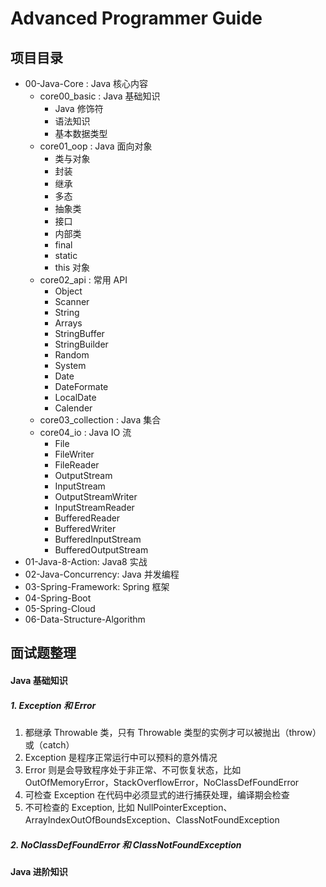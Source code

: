 # Advanced Programmer Guide

## 项目目录

- 00-Java-Core : Java 核心内容
    - core00_basic : Java 基础知识
        - Java 修饰符
        - 语法知识
        - 基本数据类型
    - core01_oop : Java 面向对象
        - 类与对象
        - 封装
        - 继承
        - 多态
        - 抽象类
        - 接口
        - 内部类
        - final
        - static
        - this 对象
    - core02_api : 常用 API
        - Object
        - Scanner
        - String
        - Arrays
        - StringBuffer
        - StringBuilder
        - Random
        - System
        - Date
        - DateFormate
        - LocalDate
        - Calender
    - core03_collection : Java 集合
    - core04_io : Java IO 流
        - File
        - FileWriter
        - FileReader
        - OutputStream
        - InputStream
        - OutputStreamWriter
        - InputStreamReader
        - BufferedReader
        - BufferedWriter
        - BufferedInputStream
        - BufferedOutputStream
- 01-Java-8-Action: Java8 实战
- 02-Java-Concurrency: Java 并发编程
- 03-Spring-Framework: Spring 框架
- 04-Spring-Boot
- 05-Spring-Cloud
- 06-Data-Structure-Algorithm

## 面试题整理

#### Java 基础知识

##### 1. Exception 和 Error
1. 都继承 Throwable 类，只有 Throwable 类型的实例才可以被抛出（throw）或（catch）
2. Exception 是程序正常运行中可以预料的意外情况
3. Error 则是会导致程序处于非正常、不可恢复状态，比如 OutOfMemoryError，StackOverflowError，NoClassDefFoundError
4. 可检查 Exception 在代码中必须显式的进行捕获处理，编译期会检查
5. 不可检查的 Exception, 比如 NullPointerException、ArrayIndexOutOfBoundsException、ClassNotFoundException

##### 2. NoClassDefFoundError 和 ClassNotFoundException


#### Java 进阶知识